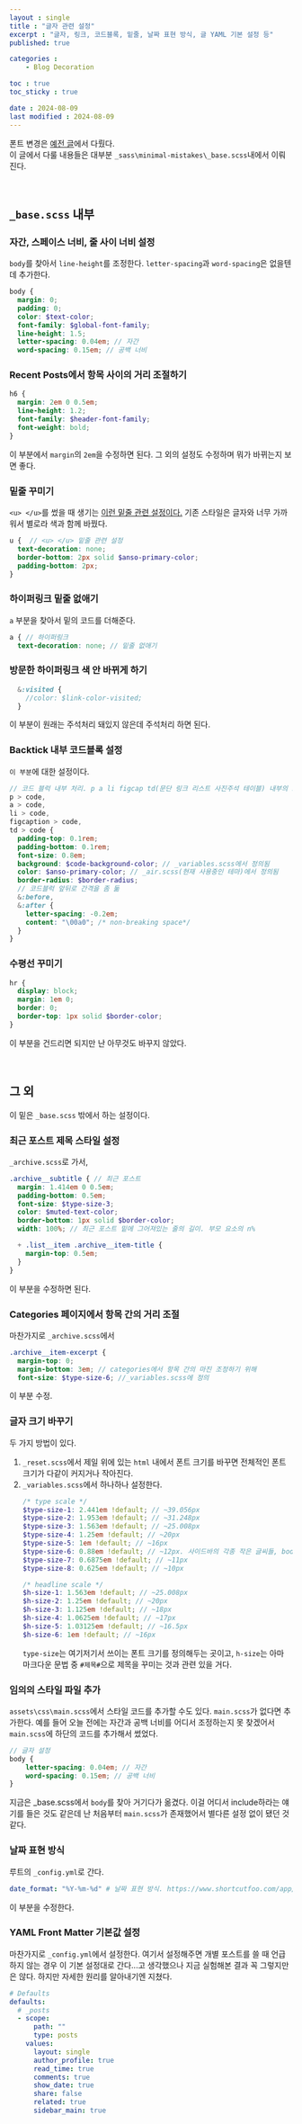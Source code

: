 ```yaml
---
layout : single
title : "글자 관련 설정"
excerpt : "글자, 링크, 코드블록, 밑줄, 날짜 표현 방식, 글 YAML 기본 설정 등"
published: true

categories : 
    - Blog Decoration

toc : true
toc_sticky : true

date : 2024-08-09
last modified : 2024-08-09
---
```

폰트 변경은 [예전 글](https://unvictory2.github.io/blog%20decoration/changing-font/)에서 다뤘다.  
이 글에서 다룰 내용들은 대부분 `_sass\minimal-mistakes\_base.scss`내에서 이뤄진다.

<br>

## `_base.scss` 내부
### 자간, 스페이스 너비, 줄 사이 너비 설정  
`body`를 찾아서 `line-height`를 조정한다. `letter-spacing`과 `word-spacing`은 없을텐데 추가한다.
```scss
body {
  margin: 0;
  padding: 0;
  color: $text-color;
  font-family: $global-font-family;
  line-height: 1.5;
  letter-spacing: 0.04em; // 자간
  word-spacing: 0.15em; // 공백 너비
```

### Recent Posts에서 항목 사이의 거리 조절하기
```scss
h6 {
  margin: 2em 0 0.5em;
  line-height: 1.2;
  font-family: $header-font-family;
  font-weight: bold;
}
```
이 부분에서 `margin`의 `2em`을 수정하면 된다. 그 외의 설정도 수정하며 뭐가 바뀌는지 보면 좋다.

### 밑줄 꾸미기
`<u> </u>`를 썼을 때 생기는 <u>이런 밑줄 관련 설정이다.</u> 기존 스타일은 글자와 너무 가까워서 별로라 색과 함께 바꿨다.
```scss
u {  // <u> </u> 밑줄 관련 설정
  text-decoration: none;
  border-bottom: 2px solid $anso-primary-color;
  padding-bottom: 2px;
}
```


### 하이퍼링크 밑줄 없애기
`a` 부분을 찾아서 밑의 코드를 더해준다.
```scss
a { // 하이퍼링크
  text-decoration: none; // 밑줄 없애기
```

### 방문한 하이퍼링크 색 안 바뀌게 하기
```scss
  &:visited {
    //color: $link-color-visited;
  }
```
이 부분이 원래는 주석처리 돼있지 않은데 주석처리 하면 된다.


### Backtick 내부 코드블록 설정
`이 부분`에 대한 설정이다.
```scss
// 코드 블럭 내부 처리. p a li figcap td(문단 링크 리스트 사진주석 테이블) 내부의 코드 블록을 어떻게 설정할 것인지. 
p > code,
a > code,
li > code,
figcaption > code,
td > code {
  padding-top: 0.1rem;
  padding-bottom: 0.1rem;
  font-size: 0.8em;
  background: $code-background-color; // _variables.scss에서 정의됨
  color: $anso-primary-color; // _air.scss(현재 사용중인 테마)에서 정의됨
  border-radius: $border-radius;
  // 코드블럭 앞뒤로 간격을 좀 둚
  &:before,
  &:after {
    letter-spacing: -0.2em;
    content: "\00a0"; /* non-breaking space*/
  }
}
```
### 수평선 꾸미기
```scss
hr {
  display: block;
  margin: 1em 0;
  border: 0;
  border-top: 1px solid $border-color;
}
```
이 부분을 건드리면 되지만 난 아무것도 바꾸지 않았다.  

<br>

## 그 외
이 밑은 `_base.scss` 밖에서 하는 설정이다.

### 최근 포스트 제목 스타일 설정
`_archive.scss`로 가서,
```scss
.archive__subtitle { // 최근 포스트
  margin: 1.414em 0 0.5em;
  padding-bottom: 0.5em;
  font-size: $type-size-3;
  color: $muted-text-color;
  border-bottom: 1px solid $border-color;
  width: 100%; // 최근 포스트 밑에 그어져있는 줄의 길이. 부모 요소의 n%

  + .list__item .archive__item-title {
    margin-top: 0.5em;
  }
}
```
이 부분을 수정하면 된다. 

### Categories 페이지에서 항목 간의 거리 조절
마찬가지로 `_archive.scss`에서
```scss
.archive__item-excerpt {
  margin-top: 0;
  margin-bottom: 3em; // categories에서 항목 간의 마진 조정하기 위해
  font-size: $type-size-6; //_variables.scss에 정의
```
이 부분 수정.

### 글자 크기 바꾸기
두 가지 방법이 있다. 
1. `_reset.scss`에서 제일 위에 있는 `html` 내에서 폰트 크기를 바꾸면 전체적인 폰트 크기가 다같이 커지거나 작아진다. 
2. `_variables.scss`에서 하나하나 설정한다.
    ```scss
    /* type scale */
    $type-size-1: 2.441em !default; // ~39.056px
    $type-size-2: 1.953em !default; // ~31.248px
    $type-size-3: 1.563em !default; // ~25.008px
    $type-size-4: 1.25em !default; // ~20px
    $type-size-5: 1em !default; // ~16px
    $type-size-6: 0.88em !default; // ~12px. 사이드바의 각종 작은 글씨들, body 부분의 excerpt들. 
    $type-size-7: 0.6875em !default; // ~11px
    $type-size-8: 0.625em !default; // ~10px

    /* headline scale */
    $h-size-1: 1.563em !default; // ~25.008px
    $h-size-2: 1.25em !default; // ~20px
    $h-size-3: 1.125em !default; // ~18px
    $h-size-4: 1.0625em !default; // ~17px
    $h-size-5: 1.03125em !default; // ~16.5px
    $h-size-6: 1em !default; // ~16px
    ```
    `type-size`는 여기저기서 쓰이는 폰트 크기를 정의해두는 곳이고, `h-size`는 아마 마크다운 문법 중 `#제목#`으로 제목을 꾸미는 것과 관련 있을 거다.

### 임의의 스타일 파일 추가
`assets\css\main.scss`에서 스타일 코드를 추가할 수도 있다. `main.scss`가 없다면 추가한다. 예를 들어 오늘 전에는 자간과 공백 너비를 어디서 조정하는지 못 찾겠어서 `main.scss`에 하단의 코드를 추가해서 썼었다. 
```scss
// 글자 설정
body {
    letter-spacing: 0.04em; // 자간
    word-spacing: 0.15em; // 공백 너비
}
```
지금은 _base.scss에서 `body`를 찾아 거기다가 옮겼다. 이걸 어디서 include하라는 얘기를 들은 것도 같은데 난 처음부터 `main.scss`가 존재했어서 별다른 설정 없이 됐던 것 같다.

### 날짜 표현 방식
루트의 `_config.yml`로 간다. 
```yml
date_format: "%Y-%m-%d" # 날짜 표현 방식. https://www.shortcutfoo.com/app/dojos/ruby-date-format-strftime/cheatsheet 참고
```
이 부분을 수정한다.

### YAML Front Matter 기본값 설정
마찬가지로 `_config.yml`에서 설정한다. 여기서 설정해주면 개별 포스트를 쓸 때 언급하지 않는 경우 이 기본 설정대로 간다...고 생각했으나 지금 실험해본 결과 꼭 그렇지만은 않다. 하지만 자세한 원리를 알아내기엔 지쳤다.
```yml
# Defaults
defaults:
  # _posts
  - scope:
      path: ""
      type: posts
    values: 
      layout: single
      author_profile: true
      read_time: true
      comments: true
      show_date: true
      share: false
      related: true
      sidebar_main: true
```